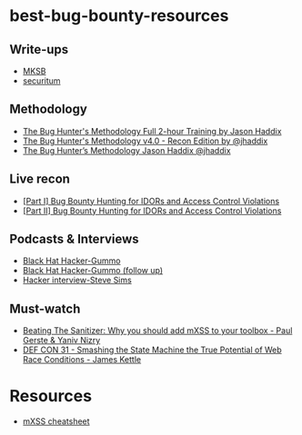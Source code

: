 # best-bug-bounty-resources

## Write-ups

- [MKSB](https://mksben.l0.cm/)
- [securitum](https://research.securitum.com/)

## Methodology

- [The Bug Hunter's Methodology Full 2-hour Training by Jason Haddix](https://youtu.be/uKWu6yhnhbQ?si=bxnL_VX42LfqQlit)
- [The Bug Hunter's Methodology v4.0 - Recon Edition by ‪@jhaddix‬](https://youtu.be/p4JgIu1mceI?si=wuhRXl6SUIv4xK3r)
- [The Bug Hunter’s Methodology Jason Haddix @jhaddix](https://youtu.be/gIz_yn0Uvb8?si=sJaJoCmBnYADL2TN)

## Live recon

- [[Part I] Bug Bounty Hunting for IDORs and Access Control Violations](https://youtu.be/BfbS8uRjeAg?si=s26wh9JgS2HEGnmV)
- [[Part II] Bug Bounty Hunting for IDORs and Access Control Violations](https://youtu.be/jTdqM2aO4Ys?si=6BY3LISafYgdB2Zf)

## Podcasts & Interviews

- [Black Hat Hacker-Gummo](https://youtu.be/g6igTJXcqvo?si=g8L7811MmNPyZacO)
- [Black Hat Hacker-Gummo (follow up)](https://youtu.be/3ZtkMmVDNEo?si=rmgCZ8AFG7BAaRkK)
- [Hacker interview-Steve Sims](https://youtu.be/G8GEp0aM0dg?si=eyHCHCh0ZfzN-DIz)

## Must-watch

- [Beating The Sanitizer: Why you should add mXSS to your toolbox - Paul Gerste & Yaniv Nizry](https://youtu.be/g3yzTQnIgtE?si=3U4YmTZpqyS4WvjZ)
- [DEF CON 31 - Smashing the State Machine the True Potential of Web Race Conditions - James Kettle](https://youtu.be/tKJzsaB1ZvI?si=hb7elTk1Wj2c21FR)

# Resources

- [mXSS cheatsheet](https://sonarsource.github.io/mxss-cheatsheet/)

